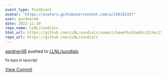 ```yaml
---
event_type: PushEvent
avatar: "https://avatars.githubusercontent.com/u/15018133?"
user: gardner48
date: 2022-11-29
repo_name: LLNL/sundials
html_url: https://github.com/LLNL/sundials/commit/baeefbcb2eddcc513ec1576755e8eb74db2709b6
repo_url: https://github.com/LLNL/sundials
---
```


<a href='https://github.com/gardner48' target='_blank'>gardner48</a> pushed to <a href='https://github.com/LLNL/sundials' target='_blank'>LLNL/sundials</a>

<small>fix typo in tarscript</small>

<a href='https://github.com/LLNL/sundials/commit/baeefbcb2eddcc513ec1576755e8eb74db2709b6' target='_blank'>View Commit</a>